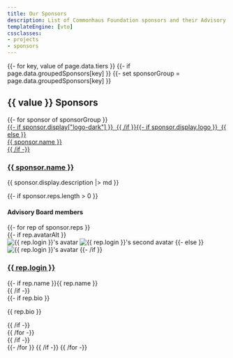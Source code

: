 ```yaml
---
title: Our Sponsors
description: List of Commonhaus Foundation sponsors and their Advisory Board representatives.
templateEngine: [vto]
cssclasses:
- projects
- sponsors
---
```


<div class="cards wide">
{{- for key, value of page.data.tiers }}
{{- if page.data.groupedSponsors[key] }}
{{- set sponsorGroup = page.data.groupedSponsors[key] }}

<h2>{{ value }} Sponsors</h2>
{{- for sponsor of sponsorGroup }}
    <div class="card wide">
        <span class="logo"><a href="{{ sponsor.display.home }}">
        {{- if sponsor.display["logo-dark"] }}
            <img src='{{ sponsor.display["logo-dark"] }}' alt="" aria-hidden="true" class='dark-only' />
        {{ /if }}{{- if sponsor.display.logo }}
            <img src="{{ sponsor.display.logo }}" alt="" aria-hidden="true" class='{{- if sponsor.display["logo-dark"] }}light-only{{ /if }}' />
        {{ else }}
            <div class="wordmark">{{ sponsor.name }}</div>
        {{ /if -}}
        </a></span>
        <div class="text-content">
            <h3><a href="{{ sponsor.display.home }}">{{ sponsor.name }}</a></h3>
            <p>{{ sponsor.display.description |> md }}</p>
            {{- if sponsor.reps.length > 0 }}
            <h4>Advisory Board members</h4>
            <div class="cards wrapped indented">
            {{- for rep of sponsor.reps }}
                <div class="card profile">
                    {{- if rep.avatarAlt }}
                    <div class="avatar-flip">
                    <img class="avatar avatar-front" src="{{ rep.avatarUrl }}" alt="{{ rep.login }}'s avatar" />
                    <img class="avatar avatar-back" src="{{ rep.avatarAlt }}" alt="{{ rep.login }}'s second avatar" />
                    {{- else }}
                    <div class="avatar">
                    <img class="avatar" src="{{ rep.avatarUrl }}" alt="{{ rep.login }}'s avatar" />
                    {{- /if }}
                    </div>
                    <div class="text-content">
                    <h3><a href="{{ rep.url }}">{{ rep.login }}</a></h3>
                    <div class="subhead">
                        {{- if rep.name }}{{ rep.name }}<br />{{ /if -}}
                    </div>
                    {{- if rep.bio }}<p>{{ rep.bio }}</p>{{ /if -}}
                    </div>
                </div>
            {{ /for -}}
            </div>
            {{ /if -}}
        </div>
    </div>
{{- /for }}
{{ /if -}}
{{ /for -}}
</div>

